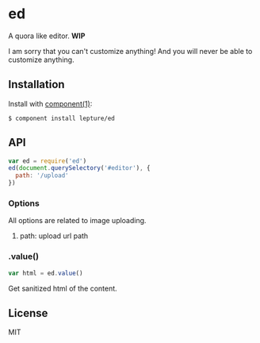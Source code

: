 # ed

A quora like editor. **WIP**

I am sorry that you can't customize anything! And you will never be able
to customize anything.

## Installation

Install with [component(1)](http://component.io):

    $ component install lepture/ed

## API

```js
var ed = require('ed')
ed(document.querySelectory('#editor'), {
  path: '/upload'
})
```

### Options

All options are related to image uploading.

1. path: upload url path

### .value()

```js
var html = ed.value()
```

Get sanitized html of the content.

## License

MIT

